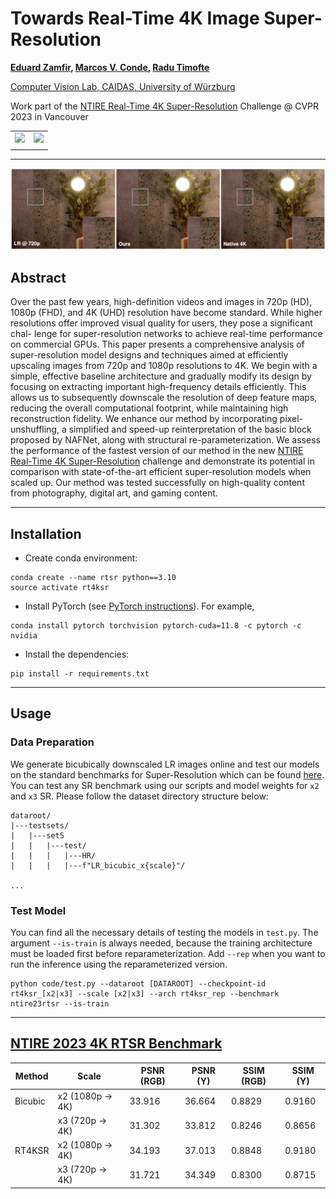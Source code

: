 # Towards Real-Time 4K Image Super-Resolution

**[Eduard Zamfir](https://scholar.google.com/citations?hl=en&user=5-FIWKoAAAAJ), [Marcos V. Conde](https://scholar.google.com/citations?user=NtB1kjYAAAAJ&hl=en), [Radu Timofte](https://scholar.google.com/citations?user=u3MwH5kAAAAJ&hl=en)**

[Computer Vision Lab, CAIDAS, University of Würzburg](https://www.informatik.uni-wuerzburg.de/computervision/home/)

Work part of the [NTIRE Real-Time 4K Super-Resolution](https://cvlai.net/ntire/2023/) Challenge @ CVPR 2023 in Vancouver

|  |  |
|       :---       |     :---:     |
| <a href="https://openaccess.thecvf.com/content/CVPR2023W/NTIRE/html/Zamfir_Towards_Real-Time_4K_Image_Super-Resolution_CVPRW_2023_paper.html"><img src="images/paper.png" width="200" border="0"></a> | <a href="https://openaccess.thecvf.com/content/CVPR2023W/NTIRE/html/Conde_Efficient_Deep_Models_for_Real-Time_4K_Image_Super-Resolution._NTIRE_2023_CVPRW_2023_paper.html"><img src="images/report.png" width="200" border="0"></a> |
|  |  |

----
<img src="assets/rt4ksr_teaser.png" width="1000" />

## Abstract
Over the past few years, high-definition videos and images in 720p (HD), 1080p (FHD), and 4K (UHD) resolution have become standard. While higher resolutions offer improved visual quality for users, they pose a significant chal- lenge for super-resolution networks to achieve real-time performance on commercial GPUs. This paper presents a comprehensive analysis of super-resolution model designs and techniques aimed at efficiently upscaling images from 720p and 1080p resolutions to 4K. We begin with a simple, effective baseline architecture and gradually modify its design by focusing on extracting important high-frequency details efficiently. This allows us to subsequently downscale the resolution of deep feature maps, reducing the overall computational footprint, while maintaining high reconstruction fidelity. We enhance our method by incorporating pixel-unshuffling, a simplified and speed-up reinterpretation of the basic block proposed by NAFNet, along with structural re-parameterization. We assess the performance of the fastest version of our method in the new [NTIRE Real-Time 4K Super-Resolution](https://cvlai.net/ntire/2023/) challenge and demonstrate its potential in comparison with state-of-the-art efficient super-resolution models when scaled up. Our method was tested successfully on high-quality content from photography, digital art, and gaming content.

----

## Installation

- Create conda environment:
```
conda create --name rtsr python==3.10
source activate rt4ksr
```
- Install PyTorch (see [PyTorch instructions](https://pytorch.org/get-started/locally/)). For example,
```
conda install pytorch torchvision pytorch-cuda=11.8 -c pytorch -c nvidia
```
- Install the dependencies:
```
pip install -r requirements.txt
````

----
## Usage

### Data Preparation
We generate bicubically downscaled LR images online and test our models on the standard benchmarks for Super-Resolution which can be found [here](https://cvnote.ddlee.cc/2019/09/22/image-super-resolution-datasets). You can test any SR benchmark using our scripts and model weights for `x2` and `x3` SR. Please follow the dataset directory structure below:
````
dataroot/
|---testsets/
|   |---set5
|   |   |---test/
|   |   |   |---HR/
|   |   |   |---f"LR_bicubic_x{scale}"/

...
````

### Test Model
You can find all the necessary details of testing the models in `test.py`. The argument `--is-train` is always needed, because the training architecture must be loaded first before reparameterization. Add `--rep` when you want to run the inference using the reparameterized version.

````
python code/test.py --dataroot [DATAROOT] --checkpoint-id rt4ksr_[x2|x3] --scale [x2|x3] --arch rt4ksr_rep --benchmark ntire23rtsr --is-train
````

---
## [NTIRE 2023 4K RTSR Benchmark](https://github.com/eduardzamfir/NTIRE23-RTSR)


| Method  | Scale            |PSNR (RGB)| PSNR (Y)| SSIM (RGB) | SSIM (Y) |
|---------|------------------|----------|---------|------------|----------|
| Bicubic | x2 (1080p -> 4K) | 33.916   | 36.664  |  0.8829    | 0.9160   |
|         | x3 (720p -> 4K)  | 31.302   | 33.812  |  0.8246    | 0.8656   |
| RT4KSR  | x2 (1080p -> 4K) | 34.193   | 37.013  | 0.8848     | 0.9180   |              
|         | x3 (720p -> 4K)  | 31.721   | 34.349  | 0.8300     | 0.8715   |
